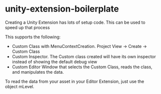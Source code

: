 # unity-extension-boilerplate
Creating a Unity Extension has lots of setup code. This can be used to speed up that process

This supports the following: 

- Custom Class with MenuContextCreation. Project View -> Create -> Custom Class
- Custom Inspector. The Custom class created will have its own inspector instead of showing the default debug view
- Custom Editor Window that selects the Custom Class, reads the class, and manipulates the data. 
 
To read the data from your asset in your Editor Extension, just use the object mLevel. 
